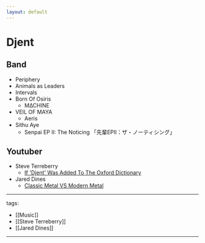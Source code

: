 ```yaml
---
layout: default
---
```


# Djent

## Band
* Periphery
* Animals as Leaders
* Intervals
* Born Of Osiris
  * M∆CHINE
* VEIL OF MAYA
  * Aeris 
* Sithu Aye
  * Senpai EP II: The Noticing 「先輩EPII：ザ・ノーティシング」 


## Youtuber
* Steve Terreberry
  * [If 'Djent' Was Added To The Oxford Dictionary](https://youtu.be/YTkuJ4vRQZM)
* Jared Dines
  * [Classic Metal VS Modern Metal](https://youtu.be/DyIr1VItWL8)


---
tags:
  - [[Music]]
  - [[Steve Terreberry]]
  - [[Jared Dines]]

---

